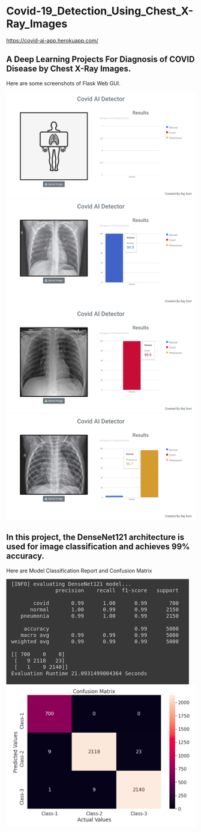 # Covid-19_Detection_Using_Chest_X-Ray_Images
https://covid-ai-app.herokuapp.com/


## A Deep Learning Projects For Diagnosis of COVID Disease by Chest X-Ray Images.

Here are some screenshots of Flask Web GUI.

![Screenshot-1](screenshot/Screenshot-1.png)
![Screenshot-2](screenshot/Screenshot-2.png)
![Screenshot-3](screenshot/Screenshot-3.png)
![Screenshot-4](screenshot/Screenshot-4.png)

## In this project, the DenseNet121 architecture is used for image classification and achieves 99% accuracy.

Here are Model Classification Report and Confusion Matrix

![Classification Report](screenshot/Model_evaluation.png)
![Confusion Matrix](screenshot/Confusion_Matrix.png)
